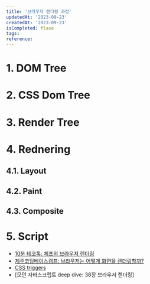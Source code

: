 ```yaml
---
title: '브라우저 렌더링 과정'
updatedAt: '2023-09-23'
createdAt: '2023-09-23'
isCompleted: flase
tags:
reference:
---
```


# 1. DOM Tree

# 2. CSS Dom Tree

# 3. Render Tree

# 4. Rednering

## 4.1. Layout

## 4.2. Paint

## 4.3. Composite

# 5. Script

- [10분 테코톡: 체프의 브라우저 렌더링](https://www.youtube.com/watch?v=sJ14cWjrNis)
- [제주코딩베이스캠프: 브라우저는 어떻게 화면을 렌더링할까?](https://www.youtube.com/watch?v=z1Jj7Xg-TkU)
- [CSS triggers](https://csstriggers.com/)
- [모던 자바스크립트 deep dive: 38장 브라우저 렌더링]
